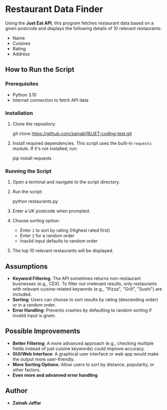 # Restaurant Data Finder

Using the **Just Eat API**, this program fetches restaurant data based on a given postcode and displays the following details of 10 relevant restaurants:
- Name
- Cuisines
- Rating
- Address

## How to Run the Script

### Prerequisites
- Python 3.10 
- Internet connection to fetch API data

### Installation
1. Clone the repository:

   git clone https://github.com/zainabj18/JET-coding-test.git 

2. Install required dependencies. 
This script uses the built-in `requests` module. If it's not installed, run:
   
   pip install requests
   

### Running the Script

1. Open a terminal and navigate to the script directory.
2. Run the script:

   python restaurants.py

3. Enter a UK postcode when prompted.
4. Choose sorting option:
   - Enter `1` to sort by rating (Highest rated first)
   - Enter `2` for a random order
   - Inavlid input defaults to random order
5. The top 10 relevant restaurants will be displayed.

## Assumptions
- **Keyword Filtering**: The API sometimes returns non-restaurant businesses (e.g., CEX). To filter out irrelevant results, only restaurants with relevant cuisine-related keywords (e.g., "Pizza", "Grill", "Sushi") are included.
- **Sorting**: Users can choose to sort results by rating (descending order) or in a random order.
- **Error Handling**: Prevents crashes by defaulting to random sorting if invalid input is given.


## Possible Improvements
- **Better Filtering**: A more advanced approach (e.g., checking multiple fields instead of just cuisine keywords) could improve accuracy.
- **GUI/Web Interface**: A graphical user interface or web app would make the output more user-friendly.
- **More Sorting Options**: Allow users to sort by distance, popularity, or other factors.
- **Even more and advanved error handling**

## Author
- **Zainab Jaffar**


